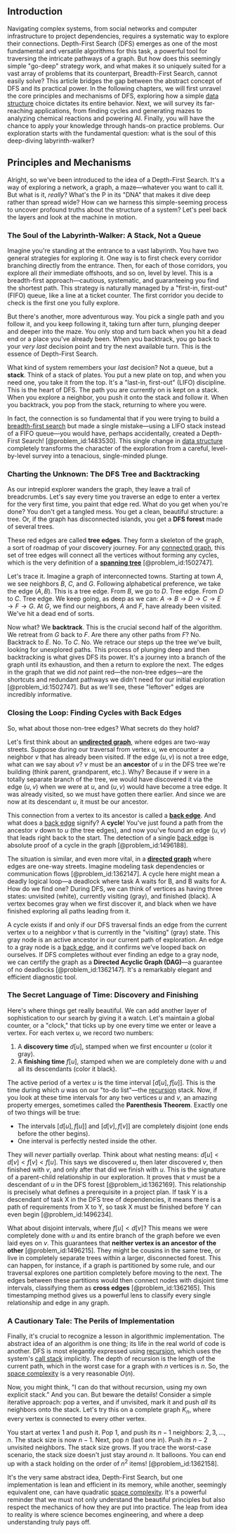 ## Introduction
Navigating complex systems, from social networks and computer infrastructure to project dependencies, requires a systematic way to explore their connections. Depth-First Search (DFS) emerges as one of the most fundamental and versatile algorithms for this task, a powerful tool for traversing the intricate pathways of a graph. But how does this seemingly simple "go-deep" strategy work, and what makes it so uniquely suited for a vast array of problems that its counterpart, Breadth-First Search, cannot easily solve? This article bridges the gap between the abstract concept of DFS and its practical power. In the following chapters, we will first unravel the core principles and mechanisms of DFS, exploring how a simple [data structure](@article_id:633770) choice dictates its entire behavior. Next, we will survey its far-reaching applications, from finding cycles and generating mazes to analyzing chemical reactions and powering AI. Finally, you will have the chance to apply your knowledge through hands-on practice problems. Our exploration starts with the fundamental question: what is the soul of this deep-diving labyrinth-walker?

## Principles and Mechanisms

Alright, so we've been introduced to the idea of a Depth-First Search. It's a way of exploring a network, a graph, a maze—whatever you want to call it. But what is it, *really*? What's the P in its "DNA" that makes it dive deep rather than spread wide? How can we harness this simple-seeming process to uncover profound truths about the structure of a system? Let's peel back the layers and look at the machine in motion.

### The Soul of the Labyrinth-Walker: A Stack, Not a Queue

Imagine you're standing at the entrance to a vast labyrinth. You have two general strategies for exploring it. One way is to first check every corridor branching directly from the entrance. Then, for each of those corridors, you explore all *their* immediate offshoots, and so on, level by level. This is a breadth-first approach—cautious, systematic, and guaranteeing you find the shortest path. This strategy is naturally managed by a "first-in, first-out" (FIFO) queue, like a line at a ticket counter. The first corridor you decide to check is the first one you fully explore.

But there's another, more adventurous way. You pick a single path and you follow it, and you keep following it, taking turn after turn, plunging deeper and deeper into the maze. You only stop and turn back when you hit a dead end or a place you've already been. When you backtrack, you go back to your *very last* decision point and try the next available turn. This is the essence of Depth-First Search.

What kind of system remembers your *last* decision? Not a queue, but a **stack**. Think of a stack of plates. You put a new plate on top, and when you need one, you take it from the top. It's a "last-in, first-out" (LIFO) discipline. This is the heart of DFS. The path you are currently on is kept on a stack. When you explore a neighbor, you push it onto the stack and follow it. When you backtrack, you pop from the stack, returning to where you were.

In fact, the connection is so fundamental that if you were trying to build a [breadth-first search](@article_id:156136) but made a single mistake—using a LIFO stack instead of a FIFO queue—you would have, perhaps accidentally, created a Depth-First Search! [@problem_id:1483530]. This single change in [data structure](@article_id:633770) completely transforms the character of the exploration from a careful, level-by-level survey into a tenacious, single-minded plunge.

### Charting the Unknown: The DFS Tree and Backtracking

As our intrepid explorer wanders the graph, they leave a trail of breadcrumbs. Let's say every time you traverse an edge to enter a vertex for the very first time, you paint that edge red. What do you get when you're done? You don't get a tangled mess. You get a clean, beautiful structure: a tree. Or, if the graph has disconnected islands, you get a **DFS forest** made of several trees.

These red edges are called **tree edges**. They form a skeleton of the graph, a sort of roadmap of your discovery journey. For any [connected graph](@article_id:261237), this set of tree edges will connect all the vertices without forming any cycles, which is the very definition of a **[spanning tree](@article_id:262111)** [@problem_id:1502747].

Let's trace it. Imagine a graph of interconnected towns. Starting at town $A$, we see neighbors $B$, $C$, and $G$. Following alphabetical preference, we take the edge $(A,B)$. This is a tree edge. From $B$, we go to $D$. Tree edge. From $D$ to $C$. Tree edge. We keep going, as deep as we can: $A \to B \to D \to C \to E \to F \to G$. At $G$, we find our neighbors, $A$ and $F$, have already been visited. We've hit a dead end of sorts.

Now what? We **backtrack**. This is the crucial second half of the algorithm. We retreat from $G$ back to $F$. Are there any other paths from $F$? No. Backtrack to $E$. No. To $C$. No. We retrace our steps up the tree we've built, looking for unexplored paths. This process of plunging deep and then backtracking is what gives DFS its power. It's a journey into a branch of the graph until its exhaustion, and then a return to explore the next. The edges in the graph that we did *not* paint red—the non-tree edges—are the shortcuts and redundant pathways we didn't need for our initial exploration [@problem_id:1502747]. But as we'll see, these "leftover" edges are incredibly informative.

### Closing the Loop: Finding Cycles with Back Edges

So, what about those non-tree edges? What secrets do they hold?

Let's first think about an **[undirected graph](@article_id:262541)**, where edges are two-way streets. Suppose during our traversal from vertex $u$, we encounter a neighbor $v$ that has already been visited. If the edge $(u, v)$ is not a tree edge, what can we say about $v$? $v$ must be an **ancestor** of $u$ in the DFS tree we're building (think parent, grandparent, etc.). Why? Because if $v$ were in a totally separate branch of the tree, we would have discovered it via the edge $(u,v)$ when we were at $u$, and $(u,v)$ would have become a tree edge. It was already visited, so we must have gotten there earlier. And since we are now at its descendant $u$, it must be our ancestor.

This connection from a vertex to its ancestor is called a **[back edge](@article_id:260095)**. And what does a [back edge](@article_id:260095) signify? A **cycle**! You've just found a path from the ancestor $v$ down to $u$ (the tree edges), and now you've found an edge $(u, v)$ that leads right back to the start. The detection of a single [back edge](@article_id:260095) is absolute proof of a cycle in the graph [@problem_id:1496188].

The situation is similar, and even more vital, in a **[directed graph](@article_id:265041)** where edges are one-way streets. Imagine modeling task dependencies or communication flows [@problem_id:1362147]. A cycle here might mean a deadly logical loop—a deadlock where task A waits for B, and B waits for A. How do we find one? During DFS, we can think of vertices as having three states: unvisited (white), currently visiting (gray), and finished (black). A vertex becomes gray when we first discover it, and black when we have finished exploring all paths leading from it.

A cycle exists if and only if our DFS traversal finds an edge from the current vertex $u$ to a neighbor $v$ that is currently in the "visiting" (gray) state. This gray node is an active ancestor in our current path of exploration. An edge to a gray node is a [back edge](@article_id:260095), and it confirms we've looped back on ourselves. If DFS completes without ever finding an edge to a gray node, we can certify the graph as a **Directed Acyclic Graph (DAG)**—a guarantee of no deadlocks [@problem_id:1362147]. It's a remarkably elegant and efficient diagnostic tool.

### The Secret Language of Time: Discovery and Finishing

Here's where things get really beautiful. We can add another layer of sophistication to our search by giving it a watch. Let's maintain a global counter, or a "clock," that ticks up by one every time we enter or leave a vertex. For each vertex $u$, we record two numbers:

1.  A **discovery time** $d[u]$, stamped when we first encounter $u$ (color it gray).
2.  A **finishing time** $f[u]$, stamped when we are completely done with $u$ and all its descendants (color it black).

The active period of a vertex $u$ is the time interval $[d[u], f[u]]$. This is the time during which $u$ was on our "to-do list"—the [recursion](@article_id:264202) stack. Now, if you look at these time intervals for any two vertices $u$ and $v$, an amazing property emerges, sometimes called the **Parenthesis Theorem**. Exactly one of two things will be true:
*   The intervals $[d[u], f[u]]$ and $[d[v], f[v]]$ are completely disjoint (one ends before the other begins).
*   One interval is perfectly nested inside the other.

They will *never* partially overlap. Think about what nesting means: $d[u] < d[v] < f[v] < f[u]$. This says we discovered $u$, then later discovered $v$, then finished with $v$, and only after that did we finish with $u$. This is the signature of a parent-child relationship in our exploration. It proves that $v$ must be a descendant of $u$ in the DFS forest [@problem_id:1362169]. This relationship is precisely what defines a prerequisite in a project plan. If task Y is a descendant of task X in the DFS tree of dependencies, it means there is a path of requirements from X to Y, so task X must be finished before Y can even begin [@problem_id:1496234].

What about disjoint intervals, where $f[u] < d[v]$? This means we were completely done with $u$ and its entire branch of the graph before we even laid eyes on $v$. This guarantees that **neither vertex is an ancestor of the other** [@problem_id:1496215]. They might be cousins in the same tree, or live in completely separate trees within a larger, disconnected forest. This can happen, for instance, if a graph is partitioned by some rule, and our traversal explores one partition completely before moving to the next. The edges between these partitions would then connect nodes with disjoint time intervals, classifying them as **cross edges** [@problem_id:1362165]. This timestamping method gives us a powerful lens to classify every single relationship and edge in any graph.

### A Cautionary Tale: The Perils of Implementation

Finally, it's crucial to recognize a lesson in algorithmic implementation. The abstract idea of an algorithm is one thing; its life in the real world of code is another. DFS is most elegantly expressed using [recursion](@article_id:264202), which uses the system's [call stack](@article_id:634262) implicitly. The depth of recursion is the length of the current path, which in the worst case for a graph with $n$ vertices is $n$. So, the [space complexity](@article_id:136301) is a very reasonable $O(n)$.

Now, you might think, "I can do that without recursion, using my own explicit stack." And you can. But beware the details! Consider a simple iterative approach: pop a vertex, and if unvisited, mark it and push *all* its neighbors onto the stack. Let's try this on a complete graph $K_n$, where every vertex is connected to every other vertex.

You start at vertex 1 and push it. Pop 1, and push its $n-1$ neighbors: $2, 3, \dots, n$. The stack size is now $n-1$. Next, pop $n$ (last one in). Push *its* $n-2$ unvisited neighbors. The stack size grows. If you trace the worst-case scenario, the stack size doesn't just stay around $n$. It balloons. You can end up with a stack holding on the order of $n^2$ items! [@problem_id:1362158].

It's the very same abstract idea, Depth-First Search, but one implementation is lean and efficient in its memory, while another, seemingly equivalent one, can have quadratic [space complexity](@article_id:136301). It's a powerful reminder that we must not only understand the beautiful principles but also respect the mechanics of how they are put into practice. The leap from idea to reality is where science becomes engineering, and where a deep understanding truly pays off.